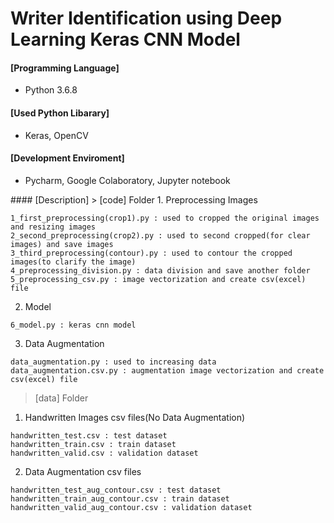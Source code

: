 # Writer Identification using Deep Learning Keras CNN Model


#### [Programming Language]
- Python 3.6.8

#### [Used Python Libarary]
- Keras, OpenCV

#### [Development Enviroment]
- Pycharm, Google Colaboratory, Jupyter notebook

<Description>
#### [Description]
> [code] Folder
  1.  Preprocessing Images 
  
    1_first_preprocessing(crop1).py : used to cropped the original images and resizing images
    2_second_preprocessing(crop2).py : used to second cropped(for clear images) and save images 
    3_third_preprocessing(contour).py : used to contour the cropped images(to clarify the image)
    4_preprocessing_division.py : data division and save another folder
    5_preprocessing_csv.py : image vectorization and create csv(excel) file

  2. Model
  
    6_model.py : keras cnn model 

  3. Data Augmentation
  
    data_augmentation.py : used to increasing data
    data_augmentation.csv.py : augmentation image vectorization and create csv(excel) file




> [data] Folder
  1. Handwritten Images csv files(No Data Augmentation)
  
    handwritten_test.csv : test dataset
    handwritten_train.csv : train dataset
    handwritten_valid.csv : validation dataset
    
  2. Data Augmentation csv files
  
    handwritten_test_aug_contour.csv : test dataset
    handwritten_train_aug_contour.csv : train dataset
    handwritten_valid_aug_contour.csv : validation dataset
